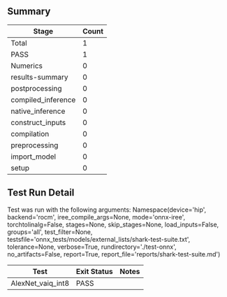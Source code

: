 ## Summary

|Stage|Count|
|--|--|
| Total | 1 |
| PASS | 1 |
| Numerics | 0 |
| results-summary | 0 |
| postprocessing | 0 |
| compiled_inference | 0 |
| native_inference | 0 |
| construct_inputs | 0 |
| compilation | 0 |
| preprocessing | 0 |
| import_model | 0 |
| setup | 0 |

## Test Run Detail 
Test was run with the following arguments:
Namespace(device='hip', backend='rocm', iree_compile_args=None, mode='onnx-iree', torchtolinalg=False, stages=None, skip_stages=None, load_inputs=False, groups='all', test_filter=None, testsfile='onnx_tests/models/external_lists/shark-test-suite.txt', tolerance=None, verbose=True, rundirectory='./test-onnx', no_artifacts=False, report=True, report_file='reports/shark-test-suite.md')

| Test | Exit Status | Notes |
|--|--|--|
| AlexNet_vaiq_int8 | PASS | |
